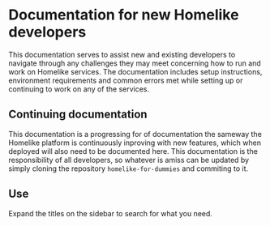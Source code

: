 # Documentation for new Homelike developers

This documentation serves to assist new and existing developers to navigate through any challenges they may meet concerning how to run and work on Homelike services. The documentation includes setup instructions, environment requirements and common errors met while setting up or continuing to work on any of the services.

## Continuing documentation

This documentation is a progressing for of documentation the sameway the Homelike platform is continuously inproving with new features, which when deployed will also need to be documented here. This documentation is the responsibility of all developers, so whatever is amiss can be updated by simply cloning the repository `homelike-for-dummies` and commiting to it.

## Use

Expand the titles on the sidebar to search for what you need.
